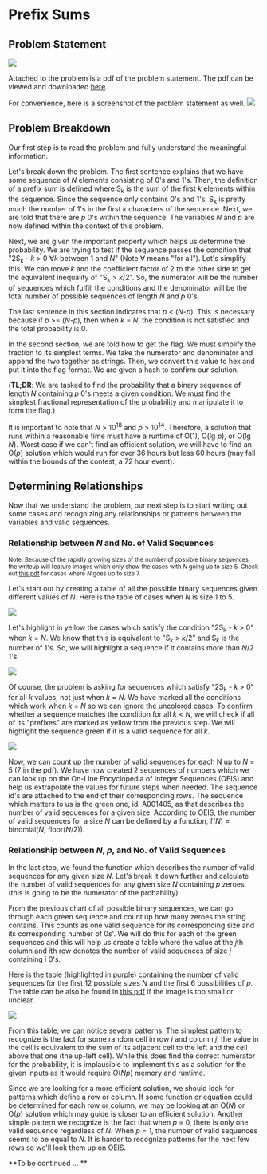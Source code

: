 # Prefix Sums

## Problem Statement
![](https://github.com/csn3rd/ByteCTFAlgoWriteup/blob/master/Problem%20Description.png)

Attached to the problem is a pdf of the problem statement. The pdf can be viewed and downloaded [here](https://github.com/csn3rd/ByteCTFAlgoWriteup/blob/master/Problem_Statement.pdf).

For convenience, here is a screenshot of the problem statement as well.
![](https://github.com/csn3rd/ByteCTFAlgoWriteup/blob/master/Problem_Statement.png)

## Problem Breakdown
Our first step is to read the problem and fully understand the meaningful information.

Let's break down the problem. The first sentence explains that we have some sequence of *N* elements consisting of 0's and 1's. Then, the definition of a prefix sum is defined where S<sub>k</sub> is the sum of the first *k* elements within the sequence. Since the sequence only contains 0's and 1's, S<sub>k</sub> is pretty much the number of 1's in the first *k* characters of the sequence. Next, we are told that there are *p* 0's within the sequence. The variables *N* and *p* are now defined within the context of this problem.

Next, we are given the important property which helps us determine the probability. We are trying to test if the sequence passes the condition that "2S<sub>k</sub> - *k* > 0 ∀*k* between 1 and *N*" (Note ∀ means "for all"). Let's simplify this. We can move *k* and the coefficient factor of 2 to the other side to get the equivalent inequality of "S<sub>k</sub> > *k*/2". So, the numerator will be the number of sequences which fulfill the conditions and the denominator will be the total number of possible sequences of length *N* and *p* 0's.

The last sentence in this section indicates that *p* < (*N*-*p*). This is necessary because if *p* >= (*N*-*p*), then when *k* = *N*, the condition is not satisfied and the total probability is 0.

In the second section, we are told how to get the flag. We must simplify the fraction to its simplest terms. We take the numerator and denominator and append the two together as strings. Then, we convert this value to hex and put it into the flag format. We are given a hash to confirm our solution.

(**TL;DR**: We are tasked to find the probability that a binary sequence of length *N* containing *p* 0's meets a given condition. We must find the simplest fractional representation of the probability and manipulate it to form the flag.)

It is important to note that *N* > 10<sup>18</sup> and *p* > 10<sup>14</sup>. Therefore, a solution that runs within a reasonable time must have a runtime of O(1), O(lg *p*), or O(lg *N*). Worst case if we can't find an efficient solution, we will have to find an O(*p*) solution which would run for over 36 hours but less 60 hours (may fall within the bounds of the contest, a 72 hour event).

## Determining Relationships
Now that we understand the problem, our next step is to start writing out some cases and recognizing any relationships or patterns between the variables and valid sequences.

### Relationship between *N* and No. of Valid Sequences
<sup>Note: Because of the rapidly growing sizes of the number of possible binary sequences, the writeup will feature images which only show the cases with *N* going up to size 5. Check out [this pdf](https://github.com/csn3rd/ByteCTFAlgoWriteup/blob/master/Brute_Force_Conditions_Analysis.pdf) for cases where *N* goes up to size 7.</sup>

Let's start out by creating a table of all the possible binary sequences given different values of *N*. Here is the table of cases when *N* is size 1 to 5.

![](https://github.com/csn3rd/ByteCTFAlgoWriteup/blob/master/List%20of%20Sequences.png)

Let's highlight in yellow the cases which satisfy the condition "2S<sub>k</sub> - *k* > 0" when *k* = *N*. We know that this is equivalent to "S<sub>k</sub> > *k*/2" and S<sub>k</sub> is the number of 1's. So, we will highlight a sequence if it contains more than *N*/2 1's.

![](https://github.com/csn3rd/ByteCTFAlgoWriteup/blob/master/Satsify%20Condition%20for%20Size%20k.png)

Of course, the problem is asking for sequences which satisfy "2S<sub>k</sub> - *k* > 0" for all *k* values, not just when *k* = *N*. We have marked all the conditions which work when *k* = *N* so we can ignore the uncolored cases. To confirm whether a sequence matches the condition for all *k* < *N*, we will check if all of its "prefixes" are marked as yellow from the previous step. We will highlight the sequence green if it is a valid sequence for all *k*.

![](https://github.com/csn3rd/ByteCTFAlgoWriteup/blob/master/Brute_Force_Conditions_Analysis.png)

Now, we can count up the number of valid sequences for each N up to *N* = 5 (7 in the pdf). We  have now created 2 sequences of numbers which we can look up on the On-Line Encyclopedia of Integer Sequences (OEIS) and help us extrapolate the values for future steps when needed. The sequence id's are attached to the end of their corresponding rows. The sequence which matters to us is the green one, id: A001405, as that describes the number of valid sequences for a given size. According to OEIS, the number of valid sequences for a size *N* can be defined by a function, f(*N*) = binomial(*N*, floor(*N*/2)).

### Relationship between *N*, *p*, and No. of Valid Sequences
In the last step, we found the function which describes the number of valid sequences for any given size *N*. Let's break it down further and calculate the number of valid sequences for any given size *N* containing *p* zeroes (this is going to be the numerator of the probability).

From the previous chart of all possible binary sequences, we can go through each green sequence and count up how many zeroes the string contains. This counts as one valid sequence for its corresponding size and its corresponding number of 0s'. We will do this for each of the green sequences and this will help us create a table where the value at the *j*th column and *i*th row denotes the number of valid sequences of size *j* containing *i* 0's.

Here is the table (highlighted in purple) containing the number of valid sequences for the first 12 possible sizes *N* and the first 6 possibilities of *p*. The table can be also be found in [this pdf](https://github.com/csn3rd/ByteCTFAlgoWriteup/blob/master/Brute_Force_Probabilities_Table.pdf) if the image is too small or unclear.

![](https://github.com/csn3rd/ByteCTFAlgoWriteup/blob/master/Brute_Force_Probabilities_Table.png)

From this table, we can notice several patterns. The simplest pattern to recognize is the fact for some random cell in row *i* and column *j*, the value in the cell is equivalent to the sum of its adjacent cell to the left and the cell above that one (the up-left cell). While this does find the correct numerator for the probability, it is implausible to implement this as a solution for the given inputs as it would require O(*Np*) memory and runtime.

Since we are looking for a more efficient solution, we should look for patterns which define a row or column. If some function or equation could be determined for each row or column, we may be looking at an O(*N*) or O(*p*) solution which may guide is closer to an efficient solution. Another simple pattern we recognize is the fact that when *p* = 0, there is only one valid sequence regardless of *N*. When *p* = 1, the number of valid sequences seems to be equal to *N*. It is harder to recognize patterns for the next few rows so we'll look them up on OEIS. 

**To be continued ... **
